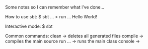 Some notes so I can remember what I've done...

How to use sbt:
    $ sbt
    ...
    > run
    ...
    Hello World!


Interactive mode:
    $ sbt

Common commands:
    clean -> deletes all generated files
    compile -> compiles the main source
    run ... -> runs the main class
    console -> 